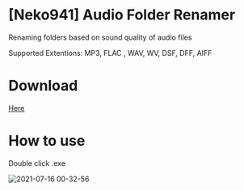 # [Neko941] Audio Folder Renamer
Renaming folders based on sound quality of audio files


Supported Extentions: MP3, FLAC , WAV, WV, DSF, DFF, AIFF


# Download
[Here](https://github.com/neko941/-Neko941-Audio-Folder-Renamer/releases/tag/v3.0)


# How to use
Double click .exe

![2021-07-16 00-32-56](https://user-images.githubusercontent.com/42170045/125833816-89dda99f-7dce-4a58-a2ed-6dddb5f201fc.gif)
